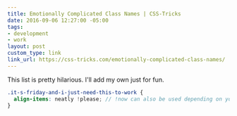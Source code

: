 ```yaml
---
title: Emotionally Complicated Class Names | CSS-Tricks
date: 2016-09-06 12:27:00 -05:00
tags:
- development
- work
layout: post
custom_type: link
link_url: https://css-tricks.com/emotionally-complicated-class-names/
---
```


This list is pretty hilarious. I'll add my own just for fun.

```scss
.it-s-friday-and-i-just-need-this-to-work {
  align-items: neatly !please; // !now can also be used depending on your level of desperation
}
```
